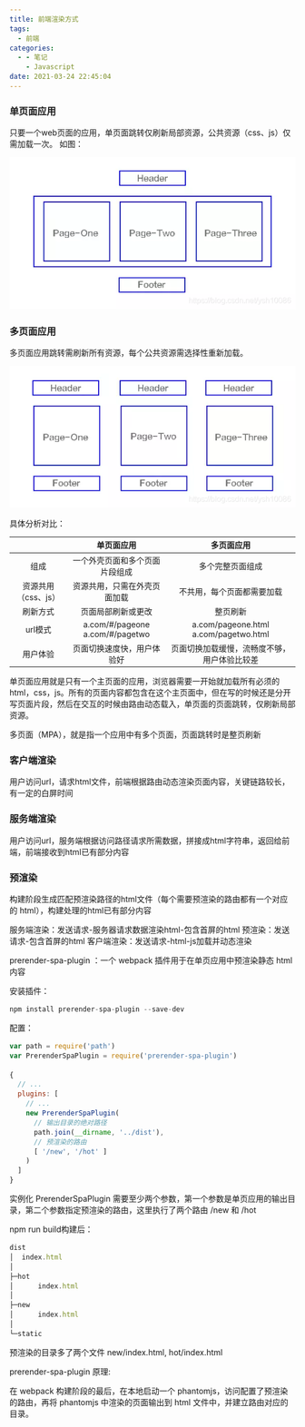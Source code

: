 ```yaml
---
title: 前端渲染方式
tags:
  - 前端
categories:
  - - 笔记
    - Javascript
date: 2021-03-24 22:45:04
---
```


### 单页面应用

只要一个web页面的应用，单页面跳转仅刷新局部资源，公共资源（css、js）仅需加载一次。
如图：

![image](/images/sing.png)

### 多页面应用

多页面应用跳转需刷新所有资源，每个公共资源需选择性重新加载。

![image](/images/mutli.png)

具体分析对比：

|  |单页面应用| 多页面应用|
| :---: | :---: | :---: |
|组成|一个外壳页面和多个页面片段组成|多个完整页面组成|
|资源共用（css、js）|资源共用，只需在外壳页面加载|不共用，每个页面都需要加载|
|刷新方式|页面局部刷新或更改|整页刷新|
|url模式|a.com/#/pageone<br>a.com/#/pagetwo|a.com/pageone.html <br> a.com/pagetwo.html|
|用户体验|页面切换速度快，用户体验好|页面切换加载缓慢，流畅度不够，用户体验比较差|

单页面应用就是只有一个主页面的应用，浏览器需要一开始就加载所有必须的html，css，js。所有的页面内容都包含在这个主页面中，但在写的时候还是分开写页面片段，然后在交互的时候由路由动态载入，单页面的页面跳转，仅刷新局部资源。

多页面（MPA），就是指一个应用中有多个页面，页面跳转时是整页刷新

### 客户端渲染

用户访问url，请求html文件，前端根据路由动态渲染页面内容，关键链路较长，有一定的白屏时间

### 服务端渲染

用户访问url，服务端根据访问路径请求所需数据，拼接成html字符串，返回给前端，前端接收到html已有部分内容

### 预渲染

构建阶段生成匹配预渲染路径的html文件（每个需要预渲染的路由都有一个对应的 html），构建处理的html已有部分内容

服务端渲染：发送请求-服务器请求数据渲染html-包含首屏的html
预渲染：发送请求-包含首屏的html
客户端渲染：发送请求-html-js加载并动态渲染

prerender-spa-plugin ：一个 webpack 插件用于在单页应用中预渲染静态 html 内容

安装插件：

```js
npm install prerender-spa-plugin --save-dev
```

配置：

```js
var path = require('path')
var PrerenderSpaPlugin = require('prerender-spa-plugin')

{
  // ...
  plugins: [
    // ...
    new PrerenderSpaPlugin(
      // 输出目录的绝对路径
      path.join(__dirname, '../dist'),
      // 预渲染的路由
      [ '/new', '/hot' ]
    )
  ]
}
```

实例化 PrerenderSpaPlugin 需要至少两个参数，第一个参数是单页应用的输出目录，第二个参数指定预渲染的路由，这里执行了两个路由 /new 和 /hot

npm run build构建后：

```js
dist
│  index.html
│  
├─hot
│      index.html
│      
├─new
│      index.html
│      
└─static
```

预渲染的目录多了两个文件 new/index.html, hot/index.html

prerender-spa-plugin 原理:

在 webpack 构建阶段的最后，在本地启动一个 phantomjs，访问配置了预渲染的路由，再将 phantomjs 中渲染的页面输出到 html 文件中，并建立路由对应的目录。